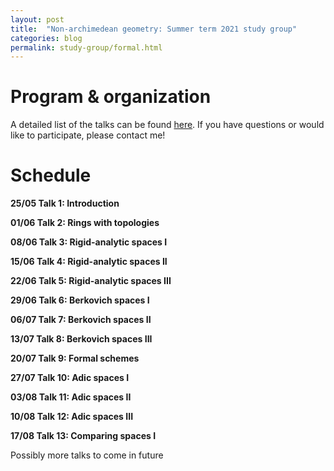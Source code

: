 ```yaml
---
layout: post
title:  "Non-archimedean geometry: Summer term 2021 study group"
categories: blog
permalink: study-group/formal.html
---
```




# Program & organization


A detailed list of the talks can be found [here](/assets/Formal_Geometry_Study_group.pdf). If you have questions or would like to participate, please contact me!
 


# Schedule

**25/05 Talk 1: Introduction**

**01/06 Talk 2: Rings with topologies**

**08/06 Talk 3: Rigid-analytic spaces I**

**15/06 Talk 4: Rigid-analytic spaces II**

**22/06 Talk 5: Rigid-analytic spaces III**

**29/06 Talk 6: Berkovich spaces I**

**06/07 Talk 7: Berkovich spaces II**

**13/07 Talk 8: Berkovich spaces III**

**20/07 Talk 9: Formal schemes**

**27/07 Talk 10: Adic spaces I**

**03/08 Talk 11: Adic spaces II**

**10/08 Talk 12: Adic spaces III**

**17/08 Talk 13: Comparing spaces I**

Possibly more talks to come in future